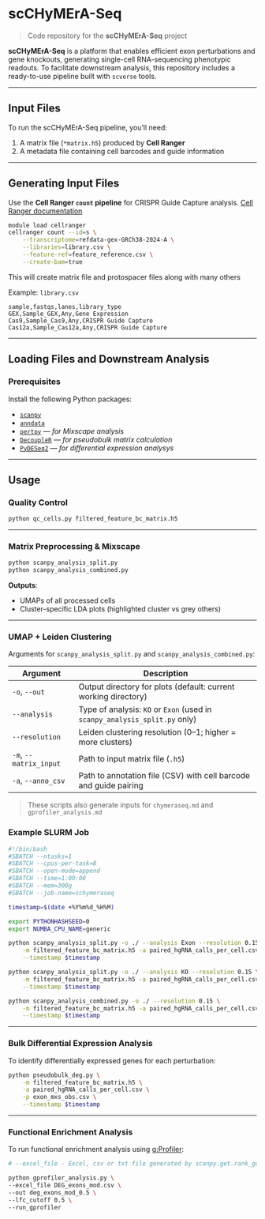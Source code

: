 # **scCHyMErA-Seq**
> Code repository for the **scCHyMErA-Seq** project

**scCHyMErA-Seq** is a platform that enables efficient exon perturbations and gene knockouts, generating single-cell RNA-sequencing phenotypic readouts. To facilitate downstream analysis, this repository includes a ready-to-use pipeline built with `scverse` tools.

---

## Input Files

To run the scCHyMErA-Seq pipeline, you’ll need:

1. A matrix file (`*matrix.h5`) produced by **Cell Ranger**
2. A metadata file containing cell barcodes and guide information

---

## Generating Input Files

Use the **Cell Ranger `count` pipeline** for CRISPR Guide Capture analysis.
 [Cell Ranger documentation](https://www.10xgenomics.com/support/software/cell-ranger/8.0/analysis/running-pipelines/cr-gex-count)

```bash
module load cellranger
cellranger count --id=s \
    --transcriptome=refdata-gex-GRCh38-2024-A \
    --libraries=library.csv \
    --feature-ref=feature_reference.csv \
    --create-bam=true
```
This will create matrix file and protospacer files along with many others


Example: `library.csv`
```csv
sample,fastqs,lanes,library_type
GEX,Sample_GEX,Any,Gene Expression
Cas9,Sample_Cas9,Any,CRISPR Guide Capture
Cas12a,Sample_Cas12a,Any,CRISPR Guide Capture
```
---

## Loading Files and Downstream Analysis

### Prerequisites

Install the following Python packages:

- [`scanpy`](https://github.com/scverse/scanpy)
- [`anndata`](https://github.com/scverse/anndata)
- [`pertpy`](https://github.com/scverse/pertpy) — *for Mixscape analysis*
- [`DecoupleR`](https://decoupler-py.readthedocs.io/en/latest/installation.html) — *for pseudobulk matrix calculation*
- [`PyDESeq2`](https://pydeseq2.readthedocs.io/en/stable/usage/installation.html) — *for differential expression analysys*


---

## Usage

### Quality Control

```bash
python qc_cells.py filtered_feature_bc_matrix.h5
```

---


### Matrix Preprocessing & Mixscape

```bash
python scanpy_analysis_split.py
python scanpy_analysis_combined.py
```

**Outputs**:
- UMAPs of all processed cells
- Cluster-specific LDA plots (highlighted cluster vs grey others)

---

### UMAP + Leiden Clustering

Arguments for `scanpy_analysis_split.py` and `scanpy_analysis_combined.py`:

| Argument               | Description                                                                 |
|------------------------|-----------------------------------------------------------------------------|
| `-o`, `--out`          | Output directory for plots (default: current working directory)             |
| `--analysis`           | Type of analysis: `KO` or `Exon` (used in `scanpy_analysis_split.py` only) |
| `--resolution`         | Leiden clustering resolution (0–1; higher = more clusters)                  |
| `-m`, `--matrix_input` | Path to input matrix file (`.h5`)                                           |
| `-a`, `--anno_csv`     | Path to annotation file (CSV) with cell barcode and guide pairing           |

> These scripts also generate inputs for `chymeraseq.md` and `gprofiler_analysis.md`


### Example SLURM Job

```bash
#!/bin/bash
#SBATCH --ntasks=1
#SBATCH --cpus-per-task=8
#SBATCH --open-mode=append
#SBATCH --time=1:00:00
#SBATCH --mem=300g
#SBATCH --job-name=schymeraseq

timestamp=$(date +%Y%m%d_%H%M)

export PYTHONHASHSEED=0
export NUMBA_CPU_NAME=generic

python scanpy_analysis_split.py -o ./ --analysis Exon --resolution 0.15 \
    -m filtered_feature_bc_matrix.h5 -a paired_hgRNA_calls_per_cell.csv \
    --timestamp $timestamp

python scanpy_analysis_split.py -o ./ --analysis KO --resolution 0.15 \
    -m filtered_feature_bc_matrix.h5 -a paired_hgRNA_calls_per_cell.csv \
    --timestamp $timestamp

python scanpy_analysis_combined.py -o ./ --resolution 0.15 \
    -m filtered_feature_bc_matrix.h5 -a paired_hgRNA_calls_per_cell.csv \
    --timestamp $timestamp
```

---

### Bulk Differential Expression Analysis

To identify differentially expressed genes for each perturbation:

```bash
python pseudobulk_deg.py \
    -m filtered_feature_bc_matrix.h5 \
    -a paired_hgRNA_calls_per_cell.csv \
    -p exon_mxs_obs.csv \
    --timestamp $timestamp
```

---

### Functional Enrichment Analysis

To run functional enrichment analysis using [g:Profiler](https://biit.cs.ut.ee/gprofiler/gost):

```bash
# --excel_file - Excel, csv or txt file generated by scanpy.get.rank_genes_groups_df()

python gprofiler_analysis.py \
--excel_file DEG_exons_mod.csv \
--out deg_exons_mod_0.5 \
--lfc_cutoff 0.5 \
--run_gprofiler

```
